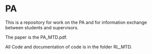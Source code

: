 # PA
This is a repository for work on the PA and for information exchange between students and supervisors.


The paper is the PA_MTD.pdf.

All Code and documentation of code is in the folder RL_MTD.
